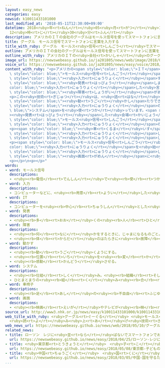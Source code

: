```yaml
---
layout: easy_news
categories: easy
newsid: k10011433101000
last_modified_at: '2018-05-11T12:30:00+09:00'
datetime: 2018<ruby>年<rt>ねん</rt></ruby>05<ruby>月<rt>がつ</rt></ruby>11<ruby>日<rt>にち</rt></ruby>
  12<ruby>時<rt>じ</rt></ruby>30<ruby>分<rt>ふん</rt></ruby>
description: アメリカのＩＴの会社のグーグルはモールス信号を使ってスマートフォンに言葉を入力する技術を発表しました。
title: グーグル　モールス信号でスマートフォンに言葉を入力する
title_with_ruby: グーグル　モールス<ruby>信号<rt>しんごう</rt></ruby>でスマートフォンに<ruby>言葉<rt>ことば</rt></ruby>を<ruby>入力<rt>にゅうりょく</rt></ruby>する
outline: アメリカのＩＴの会社のグーグルはモールス信号を使ってスマートフォンに言葉を入力する技術を発表しました。
outline_with_ruby: アメリカのＩＴの<ruby>会社<rt>かいしゃ</rt></ruby>のグーグルはモールス<ruby>信号<rt>しんごう</rt></ruby>を<ruby>使<rt>つか</rt></ruby>ってスマートフォンに<ruby>言葉<rt>ことば</rt></ruby>を<ruby>入力<rt>にゅうりょく</rt></ruby>する<ruby>技術<rt>ぎじゅつ</rt></ruby>を<ruby>発表<rt>はっぴょう</rt></ruby>しました。
image_url: https://newswebeasy.github.io/ja201805/news/web/image/2018/05/10/K10011433101_1805100704_1805100807_01_02.jpg
voice_url: https://newswebeasy.github.io/ja201805/news/easy/voice/2018/05/11/k10011433101000.mp4
content_with_ruby: "<p>アメリカの<span style=\"color: blue;\">ＩＴ</span>の<ruby>会社<rt>かいしゃ</rt></ruby>のグーグルは<span\
  \ style=\"color: blue;\">モールス<ruby>信号<rt>しんごう</rt></ruby></span>を<ruby>使<rt>つか</rt></ruby>ってスマートフォンに<ruby>言葉<rt>ことば</rt></ruby>を<span\
  \ style=\"color: blue;\"><ruby>入力<rt>にゅうりょく</rt></ruby></span>する<ruby>技術<rt>ぎじゅつ</rt></ruby>を<span\
  \ style=\"color: blue;\"><ruby>発表<rt>はっぴょう</rt></ruby></span>しました。<span style=\"\
  color: blue;\"><ruby>入力<rt>にゅうりょく</rt></ruby></span>した<ruby>言葉<rt>ことば</rt></ruby>をスマートフォンが<ruby>機械<rt>きかい</rt></ruby>の<ruby>声<rt>こえ</rt></ruby>で<ruby>読<rt>よ</rt></ruby>むこともできます。グーグルは<ruby>体<rt>からだ</rt></ruby>に<span\
  \ style=\"color: blue;\"><ruby>障害<rt>しょうがい</rt></ruby></span>がある<ruby>人<rt>ひと</rt></ruby>に<ruby>使<rt>つか</rt></ruby>ってほしいと<ruby>考<rt>かんが</rt></ruby>えています。</p>\n\
  <p>この<ruby>技術<rt>ぎじゅつ</rt></ruby>は、<ruby>話<rt>はな</rt></ruby>したり<ruby>手<rt>て</rt></ruby>や<ruby>足<rt>あし</rt></ruby>を<ruby>自由<rt>じゆう</rt></ruby>に<span\
  \ style=\"color: blue;\"><ruby>動<rt>うご</rt></ruby>かし</span>たりできないタニア・フィンレイスンさんが<ruby>夫<rt>おっと</rt></ruby>と<ruby>一緒<rt>いっしょ</rt></ruby>に<ruby>考<rt>かんが</rt></ruby>えて<ruby>作<rt>つく</rt></ruby>った<span\
  \ style=\"color: blue;\"><ruby>入力<rt>にゅうりょく</rt></ruby></span>の<span style=\"color:\
  \ blue;\">システム</span>を<ruby>使<rt>つか</rt></ruby>っています。<span style=\"color: blue;\"\
  ><ruby>発表<rt>はっぴょう</rt></ruby></span>した<ruby>会場<rt>かいじょう</rt></ruby>では、タニアさんが<span\
  \ style=\"color: blue;\">モールス<ruby>信号<rt>しんごう</rt></ruby></span>を<ruby>使<rt>つか</rt></ruby>った<span\
  \ style=\"color: blue;\"><ruby>入力<rt>にゅうりょく</rt></ruby></span>のしかたを<ruby>見<rt>み</rt></ruby>せました。</p>\n\
  <p><span style=\"color: blue;\"><ruby>車<rt>くるま</rt></ruby>いす</span>に<ruby>座<rt>すわ</rt></ruby>ったタニアさんは<ruby>頭<rt>あたま</rt></ruby>の<ruby>右側<rt>みぎがわ</rt></ruby>と<ruby>左側<rt>ひだりがわ</rt></ruby>にあるボタンを<ruby>頭<rt>あたま</rt></ruby>で<ruby>押<rt>お</rt></ruby>して、<ruby>英語<rt>えいご</rt></ruby>で「こんにちは」などの<ruby>言葉<rt>ことば</rt></ruby>を<span\
  \ style=\"color: blue;\"><ruby>入力<rt>にゅうりょく</rt></ruby></span>しました。スマートフォンはタニアさんが<span\
  \ style=\"color: blue;\"><ruby>入力<rt>にゅうりょく</rt></ruby></span>した<ruby>言葉<rt>ことば</rt></ruby>を<ruby>読<rt>よ</rt></ruby>みました。</p>\n\
  <p><span style=\"color: blue;\">モールス<ruby>信号<rt>しんごう</rt></ruby></span>で<span style=\"\
  color: blue;\"><ruby>入力<rt>にゅうりょく</rt></ruby></span>を<ruby>始<rt>はじ</rt></ruby>めると、どんな<ruby>言葉<rt>ことば</rt></ruby>を<span\
  \ style=\"color: blue;\"><ruby>入力<rt>にゅうりょく</rt></ruby></span>しようとしているかをコンピューターのＡＩが<ruby>考<rt>かんが</rt></ruby>えて、スマートフォンの<span\
  \ style=\"color: blue;\"><ruby>画面<rt>がめん</rt></ruby></span>に<ruby>出<rt>だ</rt></ruby>すこともできます。</p>\n\
  <p></p>\n<p></p>"
words:
- word: モールス信号
  descriptions:
  - <ruby><rb>電信</rb><rt>でんしん</rt></ruby>で<ruby><rb>使</rb><rt>つか</rt></ruby>う<ruby><rb>符号</rb><rt>ふごう</rt></ruby>。「・（＝<ruby><rb>短</rb><rt>みじか</rt></ruby>い<ruby><rb>音</rb><rt>おと</rt></ruby>のしるし）」と「―（＝<ruby><rb>長</rb><rt>なが</rt></ruby>い<ruby><rb>音</rb><rt>おと</rt></ruby>のしるし）」を<ruby><rb>組</rb><rt>く</rt></ruby>み<ruby><rb>合</rb><rt>あ</rt></ruby>わせて、<ruby><rb>文字</rb><rt>もじ</rt></ruby>の<ruby><rb>代</rb><rt>か</rt></ruby>わりに<ruby><rb>使</rb><rt>つか</rt></ruby>う。アメリカ<ruby><rb>人</rb><rt>じん</rt></ruby>のモールスが<ruby><rb>発明</rb><rt>はつめい</rt></ruby>した。モールス<ruby><rb>符号</rb><rt>ふごう</rt></ruby>。
- word: 入力
  descriptions:
  - コンピューターなどに、<ruby><rb>用意</rb><rt>ようい</rt></ruby>した<ruby><rb>情報</rb><rt>じょうほう</rt></ruby>を<ruby><rb>入</rb><rt>い</rt></ruby>れること。インプット。
- word: IT
  descriptions:
  - コンピューターを<ruby><rb>中心</rb><rt>ちゅうしん</rt></ruby>とした<ruby><rb>情報技術</rb><rt>じょうほうぎじゅつ</rt></ruby>。
- word: 発表
  descriptions:
  - <ruby><rb>多</rb><rt>おお</rt></ruby>くの<ruby><rb>人</rb><rt>ひと</rt></ruby>に<ruby><rb>広</rb><rt>ひろ</rt></ruby>く<ruby><rb>知</rb><rt>し</rt></ruby>らせること。
- word: 障害
  descriptions:
  - <ruby><rb>何</rb><rt>なに</rt></ruby>かをするときに、じゃまになるものごと。さまたげ。
  - <ruby><rb>体</rb><rt>からだ</rt></ruby>のはたらきに<ruby><rb>故障</rb><rt>こしょう</rt></ruby>があること。
- word: 動かす
  descriptions:
  - <ruby><rb>動</rb><rt>うご</rt></ruby>くようにする。
  - <ruby><rb>位置</rb><rt>いち</rt></ruby>を<ruby><rb>変</rb><rt>か</rt></ruby>える。
  - <ruby><rb>感動</rb><rt>かんどう</rt></ruby>させる。
- word: システム
  descriptions:
  - <ruby><rb>仕組</rb><rt>しく</rt></ruby>み。<ruby><rb>組織</rb><rt>そしき</rt></ruby>。
  - ひとまとまりの<ruby><rb>組</rb><rt>く</rt></ruby>み<ruby><rb>合</rb><rt>あ</rt></ruby>わせ。
- word: 車椅子
  descriptions:
  - <ruby><rb>足</rb><rt>あし</rt></ruby>の<ruby><rb>不自由</rb><rt>ふじゆう</rt></ruby>な<ruby><rb>人</rb><rt>ひと</rt></ruby>や<ruby><rb>病気</rb><rt>びょうき</rt></ruby>の<ruby><rb>人</rb><rt>ひと</rt></ruby>などが、<ruby><rb>腰</rb><rt>こし</rt></ruby>かけたまま<ruby><rb>移動</rb><rt>いどう</rt></ruby>できるように<ruby><rb>車</rb><rt>くるま</rt></ruby>をつけた、いす。
- word: 画面
  descriptions:
  - <ruby><rb>映画</rb><rt>えいが</rt></ruby>やテレビが<ruby><rb>映</rb><rt>うつ</rt></ruby>っている<ruby><rb>部分</rb><rt>ぶぶん</rt></ruby>。
source_url: http://www3.nhk.or.jp/news/easy/k10011433101000/k10011433101000.html
web_title_with_ruby: <ruby>グーグル<rt>ぐーぐる</rt></ruby> <ruby>モールス<rt>もーるす</rt></ruby><ruby>信号<rt>しんごう</rt></ruby>で<ruby>文字<rt>もじ</rt></ruby><ruby>入力<rt>にゅうりょく</rt></ruby>
  <ruby>読<rt>よ</rt></ruby>み<ruby>上<rt>あ</rt></ruby>げ<ruby>技術<rt>ぎじゅつ</rt></ruby>を<ruby>公開<rt>こうかい</rt></ruby>
web_news_url: https://newswebeasy.github.io/news/web/2018/05/10/グーグル-モールス信号で文字入力-読み上げ技術を公開
related_news:
- title: ローソン　レジに<ruby>並<rt>なら</rt></ruby>ばないでスマートフォンでお<ruby>金<rt>かね</rt></ruby>を<ruby>払<rt>はら</rt></ruby>う
  url: https://newswebeasy.github.io/news/easy/2018/04/25/ローソン-レジに並ばないでスマートフォンでお金を払う
- title: <ruby>東京都<rt>とうきょうと</rt></ruby>　<ruby>子<rt>こ</rt></ruby>どもの７０％がスマートフォンなどを<ruby>使<rt>つか</rt></ruby>っている
  url: https://newswebeasy.github.io/news/easy/2018/05/08/東京都-子どもの70がスマートフォンなどを使っている
- title: <ruby>中国<rt>ちゅうごく</rt></ruby>　<ruby>国<rt>くに</rt></ruby>を<ruby>守<rt>まも</rt></ruby>るために<ruby>使<rt>つか</rt></ruby>うお<ruby>金<rt>かね</rt></ruby>は<ruby>去年<rt>きょねん</rt></ruby>より８％<ruby>増<rt>ふ</rt></ruby>える
  url: https://newswebeasy.github.io/news/easy/2018/03/05/中国-国を守るために使うお金は去年より8増える
...
```

